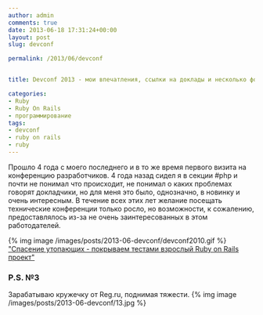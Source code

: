 ```yaml
---
author: admin
comments: true
date: 2013-06-18 17:31:24+00:00
layout: post
slug: devconf

permalink: /2013/06/devconf


title: Devconf 2013 - мои впечатления, ссылки на доклады и несколько фоток :)

categories:
- Ruby
- Ruby On Rails
- программирование
tags:
- devconf
- ruby on rails
- ruby
---
```



Прошло 4 года с моего последнего и в то же время первого визита на конференцию разработчиков. 4 года назад сидел я в секции #php и почти не понимал что происходит, не понимал о каких проблемах говорят докладчики, но для меня это было, однозначно, в новинку и очень интересным. В течение всех этих лет желание посещать технические конференции только росло, но возможности, к сожалению, предоставлялось из-за не очень заинтересованных в этом работодателей. <!--more-->

{% img image /images/posts/2013-06-devconf/devconf2010.gif %} ["Спасение утопающих - покрываем тестами взрослый Ruby on Rails проект"](http://www.slideshare.net/profyclub_ru/14-20022236)

### P.S. №3
Зарабатываю кружечку от Reg.ru, поднимая тяжести. {% img image /images/posts/2013-06-devconf/13.jpg %}
